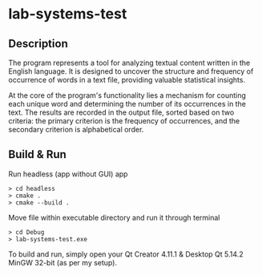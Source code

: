 # lab-systems-test

## Description

The program represents a tool for analyzing textual content written in the English language. It is designed to uncover the structure and frequency of occurrence of words in a text file, providing valuable statistical insights.

At the core of the program's functionality lies a mechanism for counting each unique word and determining the number of its occurrences in the text. The results are recorded in the output file, sorted based on two criteria: the primary criterion is the frequency of occurrences, and the secondary criterion is alphabetical order.

## Build & Run


Run headless (app without GUI) app

```batch
> cd headless
> cmake .
> cmake --build .
```
Move file within executable directory and run it through terminal
```batch
> cd Debug
> lab-systems-test.exe
```

To build and run, simply open your Qt Creator 4.11.1 & Desktop Qt 5.14.2 MinGW 32-bit (as per my setup).